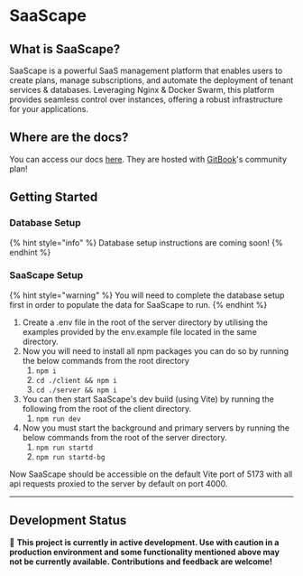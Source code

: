# SaaScape

## What is SaaScape?

SaaScape is a powerful SaaS management platform that enables users to create plans, manage subscriptions, and automate the deployment of tenant services & databases. Leveraging Nginx & Docker Swarm, this platform provides seamless control over instances, offering a robust infrastructure for your applications.

## Where are the docs?

You can access our docs [here](https://saascape.gitbook.io/saascape-docs). They are hosted with [GitBook](https://www.gitbook.com/)'s community plan!



## Getting Started

### Database Setup

{% hint style="info" %}
Database setup instructions are coming soon!
{% endhint %}

### SaaScape Setup

{% hint style="warning" %}
You will need to complete the database setup first in order to populate the data for SaaScape to run.
{% endhint %}

1. Create a .env file in the root of the server directory by utilising the examples provided by the env.example file located in the same directory.
2. Now you will need to install all npm packages you can do so by running the below commands from the root directory
   1. `npm i`&#x20;
   2. `cd ./client && npm i`
   3. `cd ./server && npm i`
3. You can then start SaaScape's dev build (using Vite) by running the following from the root of the client directory.
   1. `npm run dev`
4. Now you must start the background and primary servers by running the below commands from the root of the server directory.
   1. `npm run startd`
   2. `npm run startd-bg`

Now SaaScape should be accessible on the default Vite port of 5173 with all api requests proxied to the server by default on port 4000.

***

## Development Status

🚧 **This project is currently in active development. Use with caution in a production environment and some functionality mentioned above may not be currently available. Contributions and feedback are welcome!**

